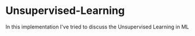 # Unsupervised-Learning
In this implementation I've tried to discuss the Unsupervised Learning in ML
